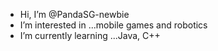 -  Hi, I’m @PandaSG-newbie
-  I’m interested in ...mobile games and robotics 
-  I’m currently learning ...Java, C++


<!---
PandaSG-newbie/PandaSG-newbie is a ✨ special ✨ repository because its `README.md` (this file) appears on your GitHub profile.
You can click the Preview link to take a look at your changes.
--->
